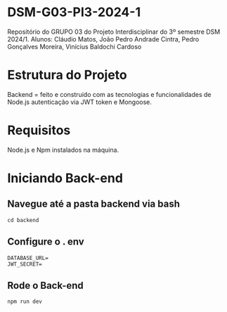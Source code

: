 # DSM-G03-PI3-2024-1
Repositório do GRUPO 03 do Projeto Interdisciplinar do 3º semestre DSM 2024/1. Alunos: Cláudio Matos,  João Pedro Andrade Cintra, Pedro Gonçalves Moreira, Vinícius Baldochi Cardoso

# Estrutura do Projeto
Backend = feito e construido com as tecnologias e funcionalidades de Node.js autenticação via JWT token e Mongoose.

# Requisitos
Node.js e Npm instalados na máquina.

# Iniciando Back-end
## Navegue até a pasta backend via bash
```
cd backend
```
## Configure o . env
```
DATABASE_URL=
JWT_SECRET= 
```
## Rode o Back-end
```
npm run dev
```


